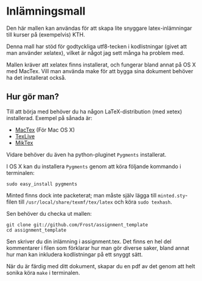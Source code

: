 # Inlämningsmall

Den här mallen kan användas för att skapa lite snyggare latex-inlämningar till kurser på (exempelvis) KTH.

Denna mall har stöd för godtyckliga utf8-tecken i kodlistningar (givet att man använder xelatex), vilket är något jag sett många ha problem med.

Mallen kräver att xelatex finns installerat, och fungerar bland annat på OS X med MacTex.
Vill man använda make för att bygga sina dokument behöver ha det installerat också.

## Hur gör man?

Till att börja med behöver du ha någon LaTeX-distribution (med xetex) installerad. Exempel på sånada är:

* [MacTex](http://www.tug.org/mactex/2011/) (För Mac OS X)
* [TexLive](http://www.tug.org/texlive/)
* [MikTex](http://miktex.org/)

Vidare behöver du även ha python-pluginet `Pygments` installerat.

I OS X kan du installera `Pygments` genom att köra följande kommando i terminalen:
    
    sudo easy_install pygments

Minted finns dock inte packeterat; man måste själv lägga till
`minted.sty`-filen till `/usr/local/share/texmf/tex/latex` och köra
`sudo texhash`.

Sen behöver du checka ut mallen:

    git clone git://github.com/Frost/assignment_template
    cd assignment_template

Sen skriver du din inlämning i assignment.tex. Det finns en hel del kommentarer i filen som förklarar hur man gör diverse saker, bland annat hur man kan inkludera kodlistningar på ett snyggt sätt.

När du är färdig med ditt dokument, skapar du en pdf av det genom att helt sonika köra `make` i terminalen.

